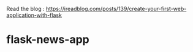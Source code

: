 Read the blog : https://ireadblog.com/posts/139/create-your-first-web-application-with-flask
# flask-news-app
